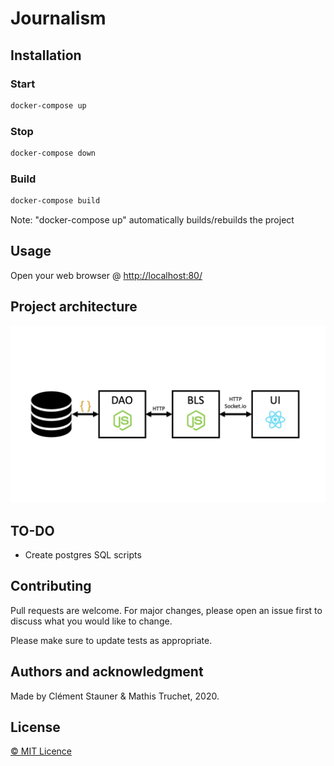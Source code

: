 # Journalism

## Installation

### Start

```bash
docker-compose up
```

### Stop

```bash
docker-compose down
```

### Build

```bash
docker-compose build
```

Note: "docker-compose up" automatically builds/rebuilds the project

## Usage

Open your web browser @ <http://localhost:80/>

## Project architecture

<img
    src="./docs/img/architecture.jpg"
    alt="Project Architecture"
/>

## TO-DO

- Create postgres SQL scripts

## Contributing

Pull requests are welcome. For major changes, please open an issue first to discuss what you would like to change.

Please make sure to update tests as appropriate.

## Authors and acknowledgment

Made by Clément Stauner & Mathis Truchet, 2020.

## License

[© MIT Licence](https://www.duckduckgo.com)
